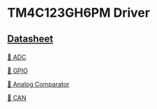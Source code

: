 # TM4C123GH6PM Driver

<h2>

<a href="https://www.ti.com/lit/ds/spms376e/spms376e.pdf?ts=1666831233097">Datasheet</a>

</h2>



<a href="https://www.ti.com/lit/ds/spms376e/spms376e.pdf?ts=1666831233097"> 📁 ADC</a>

<a href="https://github.com/embeddedalpha/TM4C123GH6PM_Driver/tree/main/GPIO"> 📁 GPIO</a>

<a href="https://www.ti.com/lit/ds/spms376e/spms376e.pdf?ts=1666831233097"> 📁 Analog Comparator</a>

<a href="https://www.ti.com/lit/ds/spms376e/spms376e.pdf?ts=1666831233097"> 📁 CAN</a>

